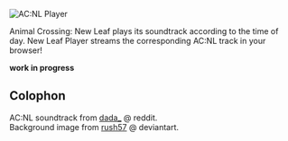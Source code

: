 ![AC:NL Player](/app/assets/images)   

Animal Crossing: New Leaf plays its soundtrack according to the time of day.
New Leaf Player streams the corresponding AC:NL track in your browser!   

**work in progress**   

## Colophon
AC:NL soundtrack from [dada_](https://www.reddit.com/r/AnimalCrossing/comments/2f1kyq/fixed_heres_a_download_to_almost_the_entire_acnl/) @ reddit.   
Background image from [rush57](http://rush57.deviantart.com/art/Animal-Crossing-Grass-145470729) @ deviantart.
